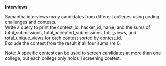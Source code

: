 **Interviews**

Samantha interviews many candidates from different colleges using coding challenges and contests.  
Write a query to print the contest_id, hacker_id, name, and the sums of total_submissions, total_accepted_submissions, total_views, and total_unique_views for each contest sorted by contest_id.  
Exclude the contest from the result if all four sums are 0.

Note: A specific contest can be used to screen candidates at more than one college, but each college only holds 1 screening contest.
